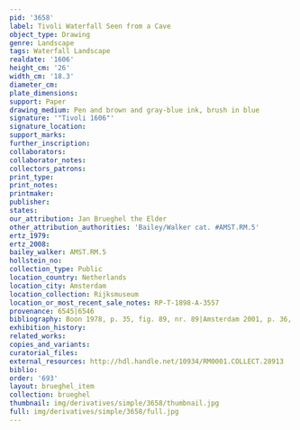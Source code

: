 ```yaml
---
pid: '3658'
label: Tivoli Waterfall Seen from a Cave
object_type: Drawing
genre: Landscape
tags: Waterfall Landscape
realdate: '1606'
height_cm: '26'
width_cm: '18.3'
diameter_cm: 
plate_dimensions: 
support: Paper
drawing_medium: Pen and brown and gray-blue ink, brush in blue
signature: '"Tivoli 1606"'
signature_location: 
support_marks: 
further_inscription: 
collaborators: 
collaborator_notes: 
collectors_patrons: 
print_type: 
print_notes: 
printmaker: 
publisher: 
states: 
our_attribution: Jan Brueghel the Elder
other_attribution_authorities: 'Bailey/Walker cat. #AMST.RM.5'
ertz_1979: 
ertz_2008: 
bailey_walker: AMST.RM.5
hollstein_no: 
collection_type: Public
location_country: Netherlands
location_city: Amsterdam
location_collection: Rijksmuseum
location_or_most_recent_sale_notes: RP-T-1898-A-3557
provenance: 6545|6546
bibliography: Boon 1978, p. 35, fig. 89, nr. 89|Amsterdam 2001, p. 36, fig. E
exhibition_history: 
related_works: 
copies_and_variants: 
curatorial_files: 
external_resources: http://hdl.handle.net/10934/RM0001.COLLECT.28913
biblio: 
order: '693'
layout: brueghel_item
collection: brueghel
thumbnail: img/derivatives/simple/3658/thumbnail.jpg
full: img/derivatives/simple/3658/full.jpg
---
```

